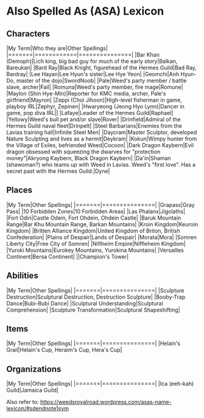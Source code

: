 # Also Spelled As (ASA) Lexicon

## Characters
|My Term|Who they are|Other Spellings|
|=======|============|===============|
|Bar Khan (Demoph)|Lich king, big bad guy for much of the early story|Balkan, Bareukan|
|Bard Ray|Black Knight, figurehead of the Hermes Guild|Bad Ray, Bardray|
|Lee Hayan|Lee Hyun's sister|Lee Hye Yeon|
|Geomchi|Anh Hyun-Do, master of the dojo|SwordNoob|
|Pale|Weed's party member / battle slave, archer|Fail|
|Romuna|Weed's party member, fire mage|Romune|
|Maylon (Shin Hye-Min)|Reporter for KMC media, archer, Pale's girlfriend|Mayron|
|Zeppi (Choi Jihoon)|High-level fisherman in game, playboy IRL|Zephyr, Zepinen|
|Hwaryeong (Jeong Hyo Lynn)|Dancer in game, pop diva IRL||
|Lafaye|Leader of the Hermes Guild|Raphael|
|Yellowy|Weed's bull pet and/or slave|Rover|
|Drinfield|Admiral of the Hermes Guild naval fleet|Drinpelt|
|Steel Barbarians|Enemies from the Lavias training hall|Infinite Steel Men|
|Daycram|Master Sculptor, developed Nature Sculpting and lives as a hermit|Deykram|
|Kokun|Wimpy hunter from the Village of Exiles, befriended Weed|Cocoon|
|Dark Dragon Kaybern|Evil dragon obsessed with squeezing the dwarves for "protection money"|Akryong Kaybern, Black Dragon Kaybern|
|Da'in|Shaman (shawoman?) who teams up with Weed in Lavias. Weed's "first love". Has a secret past with the Hermes Guild.|Dyne|

## Places
|My Term|Other Spellings|
|=======|===============|
|Grapass|Gray Pass|
|10 Forbidden Zones|10 Forbidden Areas|
|Las Phalanx|Jigolaths|
|Fort Odin|Castle Odein, Fort Ohdein, Ohdein Castle|
|Baruk Mountain Range|Bar Khu Mountain Range, Barkan Mountains|
|Kroin Kingdom|Keuroin Kingdom|
|Britten Alliance Kingdom|United Kingdom of Briton, British Confederation|
|Plains of Despair|Lands of Despair|
|Morata|Mora|
|Somren Liberty City|Free City of Somren|
|Niflheim Empire|Niffleheim Kingdom|
|Yuroki Mountains|Eurokey Mountains, Yurokina Mountains|
|Versailles Continent|Bersa Continent|
||Champion's Tower|

## Abilities
|My Term|Other Spellings|
|=======|===============|
|Sculpture Destruction|Sculptural Destruction, Destruction Sculpture|
|Booby-Trap Dance|Bubi-Bubi Dance|
|Sculptural Understanding|Sculptural Comprehension|
|Sculpture Transformation|Sculptural Shapeshifting|

## Items
|My Term|Other Spellings|
|=======|===============|
|Helain's Grail|Helain's Cup, Heraim's Cup, Hera's Cup|

## Organizations
|My Term|Other Spellings|
|=======|===============|
|Ica (eeh-kah) Guild|Jamaica Guild|

Also refer to: https://weedsroyalroad.wordpress.com/asas-name-lexicon/#sdendnote1sym
